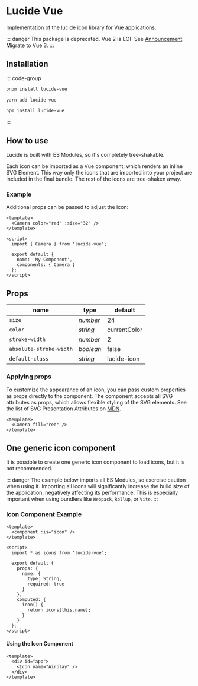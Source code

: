 # Lucide Vue

Implementation of the lucide icon library for Vue applications.

::: danger
This package is deprecated. Vue 2 is EOF  See [Announcement](https://v2.vuejs.org/eol/). Migrate to Vue 3.
:::

## Installation

::: code-group

```sh [pnpm]
pnpm install lucide-vue
```

```sh [yarn]
yarn add lucide-vue
```

```sh [npm]
npm install lucide-vue
```

:::

## How to use

Lucide is built with ES Modules, so it's completely tree-shakable.

Each icon can be imported as a Vue component, which renders an inline SVG Element. This way only the icons that are imported into your project are included in the final bundle. The rest of the icons are tree-shaken away.

### Example

Additional props can be passed to adjust the icon:

```vue
<template>
  <Camera color="red" :size="32" />
</template>

<script>
  import { Camera } from 'lucide-vue';

  export default {
    name: 'My Component',
    components: { Camera }
  };
</script>
```

## Props

|  name                   |   type    |  default     |
| ----------------------- | --------- | ------------ |
| `size`                  | *number*  | 24           |
| `color`                 | *string*  | currentColor |
| `stroke-width`          | *number*  | 2            |
| `absolute-stroke-width` | *boolean* | false        |
| `default-class`         | *string*  | lucide-icon  |

### Applying props

To customize the appearance of an icon, you can pass custom properties as props directly to the component. The component accepts all SVG attributes as props, which allows flexible styling of the SVG elements. See the list of SVG Presentation Attributes on [MDN](https://developer.mozilla.org/en-US/docs/Web/SVG/Attribute/Presentation).

```vue
<template>
  <Camera fill="red" />
</template>
```

## One generic icon component

It is possible to create one generic icon component to load icons, but it is not recommended.

::: danger
The example below imports all ES Modules, so exercise caution when using it. Importing all icons will significantly increase the build size of the application, negatively affecting its performance. This is especially important when using bundlers like `Webpack`, `Rollup`, or `Vite`.
:::

### Icon Component Example

```vue
<template>
  <component :is="icon" />
</template>

<script>
  import * as icons from 'lucide-vue';

  export default {
    props: {
      name: {
        type: String,
        required: true
      }
    },
    computed: {
      icon() {
        return icons[this.name];
      }
    }
  };
</script>
```

#### Using the Icon Component

```vue
<template>
  <div id="app">
    <Icon name="Airplay" />
  </div>
</template>
```
